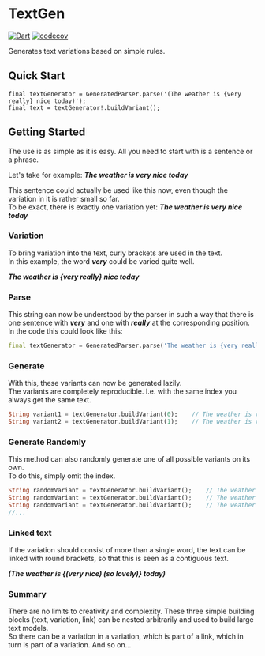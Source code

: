# TextGen

[![Dart](https://github.com/Marc-R2/text_gen/actions/workflows/dart.yml/badge.svg)](https://github.com/Marc-R2/text_gen/actions/workflows/dart.yml)
[![codecov](https://codecov.io/gh/Marc-R2/text_gen/branch/master/graph/badge.svg?token=KDCBH47FDA)](https://codecov.io/gh/Marc-R2/text_gen)

Generates text variations based on simple rules.


## Quick Start
    final textGenerator = GeneratedParser.parse('(The weather is {very really} nice today)');
    final text = textGenerator!.buildVariant();


## Getting Started

The use is as simple as it is easy.
All you need to start with is a sentence or a phrase.

Let's take for example: _**The weather is very nice today**_

This sentence could actually be used like this now, even though the variation in it is rather small so far. \
To be exact, there is exactly one variation yet: _**The weather is very nice today**_

### Variation

To bring variation into the text, curly brackets are used in the text.\
In this example, the word _**very**_ could be varied quite well.

_**The weather is {very really} nice today**_

### Parse

This string can now be understood by the parser in such a way that there is one sentence with _**very**_ and one with _**really**_ at the corresponding position.\
In the code this could look like this:

```dart
final textGenerator = GeneratedParser.parse('The weather is {very really} nice today');
```

### Generate

With this, these variants can now be generated lazily.\
The variants are completely reproducible. I.e. with the same index you always get the same text.
```dart
String variant1 = textGenerator.buildVariant(0);    // The weather is very nice today
String variant2 = textGenerator.buildVariant(1);    // The weather is really nice today
```

### Generate Randomly
This method can also randomly generate one of all possible variants on its own. \
To do this, simply omit the index.
```dart
String randomVariant = textGenerator.buildVariant();    // The weather is really nice today
String randomVariant = textGenerator.buildVariant();    // The weather is very nice today
String randomVariant = textGenerator.buildVariant();    // The weather is very nice today
//...
```

### Linked text
If the variation should consist of more than a single word, the text can be linked with round brackets, so that this is seen as a contiguous text.

_**(The weather is {(very nice) (so lovely)} today)**_

### Summary
There are no limits to creativity and complexity. These three simple building blocks (text, variation, link) can be nested arbitrarily and used to build large text models.\
So there can be a variation in a variation, which is part of a link, which in turn is part of a variation. And so on...

